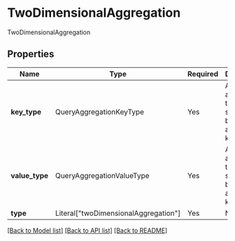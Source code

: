 # TwoDimensionalAggregation

TwoDimensionalAggregation

## Properties
Name | Type | Required | Description |
------------ | ------------- | ------------- | ------------- |
**key_type** | QueryAggregationKeyType | Yes | A union of all the types supported by query aggregation keys.  |
**value_type** | QueryAggregationValueType | Yes | A union of all the types supported by query aggregation keys.  |
**type** | Literal["twoDimensionalAggregation"] | Yes | None |


[[Back to Model list]](../../README.md#documentation-for-models) [[Back to API list]](../../README.md#documentation-for-api-endpoints) [[Back to README]](../../README.md)
